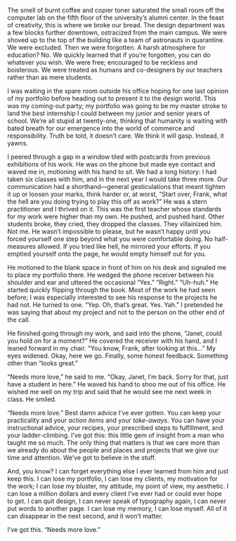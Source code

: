 The smell of burnt coffee and copier toner saturated the small room off the computer lab on the fifth floor of the university’s alumni center. In the feast of creativity, this is where we broke our bread. The design department was a few blocks further downtown, ostracized from the main campus. We were shoved up to the top of the building like a team of astronauts in quarantine. We were excluded. Then we were forgotten. A harsh atmosphere for education? No. We quickly learned that if you’re forgotten, you can do whatever you wish. We were free; encouraged to be reckless and boisterous. We were treated as humans and co-designers by our teachers rather than as mere students.

I was waiting in the spare room outside his office hoping for one last opinion of my portfolio before heading out to present it to the design world. This was my coming-out party; my portfolio was going to be my master stroke to land the best internship I could between my junior and senior years of school. We’re all stupid at twenty-one, thinking that humanity is waiting with bated breath for our emergence into the world of commerce and responsibility. Truth be told, it doesn’t care. We think it will gasp. Instead, it yawns.

I peered through a gap in a window tiled with postcards from previous exhibitions of his work. He was on the phone but made eye contact and waved me in, motioning with his hand to sit. We had a long history: I had taken six classes with him, and in the next year I would take three more. Our communication had a shorthand—general gesticulations that meant tighten it up or loosen your marks, think harder or, at worst, “Start over, Frank, what the hell are you doing trying to play this off as work?” He was a stern practitioner and I thrived on it. This was the first teacher whose standards for my work were higher than my own. He pushed, and pushed hard. Other students broke, they cried, they dropped the classes. They villainized him. Not me. He wasn’t impossible to please, but he wasn’t happy until you forced yourself one step beyond what you were comfortable doing. No half-measures allowed. If you tried like hell, he mirrored your efforts. If you emptied yourself onto the page, he would empty himself out for you.

He motioned to the blank space in front of him on his desk and signaled me to place my portfolio there. He wedged the phone receiver between his shoulder and ear and uttered the occasional “Yes.” “Right.” “Uh-huh.” He started quickly flipping through the book. Most of the work he had seen before; I was especially interested to see his response to the projects he had not. He turned to one. “Yep. Oh, that’s great. Yes. Yah.” I pretended he was saying that about my project and not to the person on the other end of the call.

He finished going through my work, and said into the phone, “Janet, could you hold on for a moment?” He covered the receiver with his hand, and I leaned forward in my chair. “You know, Frank, after looking at this…” My eyes widened. Okay, here we go. Finally, some honest feedback. Something other than “looks great.”

“Needs more love,” he said to me. “Okay, Janet, I’m back. Sorry for that, just have a student in here.” He waved his hand to shoo me out of his office. He wished me well on my trip and said that he would see me next week in class. He smiled.

“Needs more love.” Best damn advice I’ve ever gotten. You can keep your practicality and your *action items* and your *take-aways*. You can have your instructional advice, your recipes, your prescribed steps to fulfillment, and your ladder-climbing. I’ve got this: this little gem of insight from a man who taught me so much. The only thing that matters is that we care more than we already do about the people and places and projects that we give our time and attention. We’ve got to believe in the stuff.

And, you know? I can forget everything else I ever learned from him and just keep this. I can lose my portfolio, I can lose my clients, my motivation for the work; I can lose my bluster, my attitude, my point of view, my aesthetic. I can lose a million dollars and every client I’ve ever had or could ever hope to get. I can quit design, I can never speak of typography again, I can never put words to another page. I can lose my memory, I can lose myself. All of it can disappear in the next second, and it won’t matter.

I’ve got this. “Needs more love.”